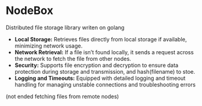 # NodeBox
Distributed file storage library writen on golang

- **Local Storage:** Retrieves files directly from local storage if available, minimizing network usage.
- **Network Retrieval:** If a file isn’t found locally, it sends a request across the network to fetch the file from other nodes.
- **Security:** Supports file encryption and decryption to ensure data protection during storage and transmission, and hash(filename) to stoe.
- **Logging and Timeouts:** Equipped with detailed logging and timeout handling for managing unstable connections and troubleshooting errors

(not ended fetching files from remote nodes)
